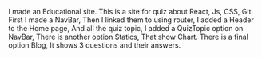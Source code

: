 I made an Educational site.
This is a site for quiz about React, Js, CSS, Git.
First I made a NavBar,
Then I linked them to using router,
I added a Header to the Home page,
And all the quiz topic,
I added a QuizTopic option on NavBar,
There is another option Statics,
That show Chart.
There is a final option Blog,
It shows 3 questions and their answers.